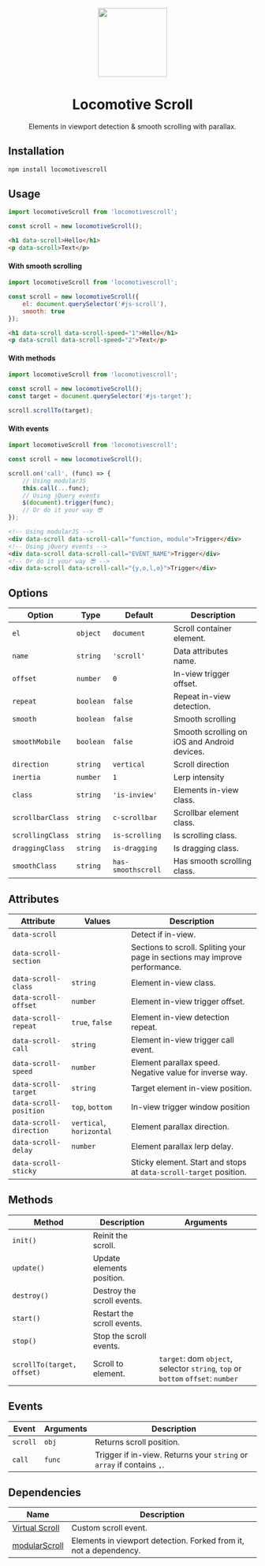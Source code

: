 <p align="center">
    <a href="https://github.com/locomotivemtl/locomotive-boilerplate">
        <img src="https://user-images.githubusercontent.com/4596862/58807621-67aeec00-85e6-11e9-8e3a-3fe4123ee76c.png" height="140">
    </a>
</p>
<h1 align="center">Locomotive Scroll</h1>
<p align="center">Elements in viewport detection & smooth scrolling with parallax.</p>

## Installation
```sh
npm install locomotivescroll
```

## Usage
```js
import locomotiveScroll from 'locomotivescroll';

const scroll = new locomotiveScroll();
```
```html
<h1 data-scroll>Hello</h1>
<p data-scroll>Text</p>
```

#### With smooth scrolling
```js
import locomotiveScroll from 'locomotivescroll';

const scroll = new locomotiveScroll({
    el: document.querySelector('#js-scroll'),
    smooth: true
});
```
```html
<h1 data-scroll data-scroll-speed="1">Hello</h1>
<p data-scroll data-scroll-speed="2">Text</p>
```

#### With methods
```js
import locomotiveScroll from 'locomotivescroll';

const scroll = new locomotiveScroll();
const target = document.querySelector('#js-target');

scroll.scrollTo(target);
```

#### With events
```js
import locomotiveScroll from 'locomotivescroll';

const scroll = new locomotiveScroll();

scroll.on('call', (func) => {
    // Using modularJS
    this.call(...func); 
    // Using jQuery events
    $(document).trigger(func);
    // Or do it your way 😎
});
```
```html
<!-- Using modularJS -->
<div data-scroll data-scroll-call="function, module">Trigger</div>
<!-- Using jQuery events -->
<div data-scroll data-scroll-call="EVENT_NAME">Trigger</div>
<!-- Or do it your way 😎 -->
<div data-scroll data-scroll-call="{y,o,l,o}">Trigger</div>
```

## Options
| Option | Type | Default | Description |
| ------ | ---- | ------- | ----------- |
| `el` | `object` | `document` | Scroll container element. |
| `name` | `string` | `'scroll'` | Data attributes name. |
| `offset` | `number` | `0` | In-view trigger offset. |
| `repeat` | `boolean` | `false` | Repeat in-view detection. |
| `smooth` | `boolean` | `false` | Smooth scrolling |
| `smoothMobile` | `boolean` | `false` | Smooth scrolling on iOS and Android devices. |
| `direction` | `string` | `vertical` | Scroll direction |
| `inertia` | `number` | `1` | Lerp intensity |
| `class` | `string` | `'is-inview'` | Elements in-view class. |
| `scrollbarClass` | `string` | `c-scrollbar` | Scrollbar element class. |
| `scrollingClass` | `string` | `is-scrolling` | Is scrolling class. |
| `draggingClass` | `string` | `is-dragging` | Is dragging class. |
| `smoothClass` | `string` | `has-smoothscroll` | Has smooth scrolling class. |

## Attributes
| Attribute | Values | Description |
| --------- | ------ | ----------- |
| `data-scroll` |  | Detect if in-view. |
| `data-scroll-section` |  | Sections to scroll. Spliting your page in sections may improve performance. |
| `data-scroll-class` | `string` | Element in-view class.  |
| `data-scroll-offset` | `number` | Element in-view trigger offset. |
| `data-scroll-repeat` | `true`, `false` | Element in-view detection repeat. |
| `data-scroll-call` | `string` | Element in-view trigger call event. |
| `data-scroll-speed` | `number` | Element parallax speed. Negative value for inverse way. |
| `data-scroll-target` | `string` | Target element in-view position. |
| `data-scroll-position` | `top`, `bottom` | In-view trigger window position |
| `data-scroll-direction` | `vertical`, `horizontal` | Element parallax direction. |
| `data-scroll-delay` | `number` | Element parallax lerp delay. |
| `data-scroll-sticky` |  | Sticky element. Start and stops at `data-scroll-target` position. |

## Methods
| Method | Description | Arguments |
| ------ | ----------- | --------- |
| `init()` | Reinit the scroll. | |
| `update()` | Update elements position.  | |
| `destroy()` | Destroy the scroll events. | |
| `start()` | Restart the scroll events. | |
| `stop()` | Stop the scroll events. | |
| `scrollTo(target, offset)` | Scroll to element. | `target`: dom `object`, selector `string`, `top` or `bottom`  `offset`: `number` |

## Events
| Event | Arguments | Description |
| ----- | --------- | ----------- |
| `scroll` | `obj` | Returns scroll position. |
| `call` | `func` | Trigger if in-view. Returns your `string` or `array` if contains `,`. |

## Dependencies
| Name | Description |
| ---- | ----------- |
| [Virtual Scroll] | Custom scroll event. |
| [modularScroll] | Elements in viewport detection. Forked from it, not a dependency. |

[Virtual Scroll]: https://github.com/ayamflow/virtual-scroll
[modularScroll]:  https://github.com/modularorg/modularscroll
